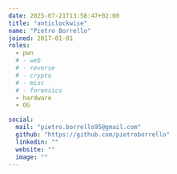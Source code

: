 ```yaml
---
date: 2025-07-21T13:58:47+02:00
title: "anticlockwise"
name: "Pietro Borrello"
joined: 2017-01-01
roles:
  - pwn
  # - web
  # - reverse
  # - crypto
  # - misc
  # - forensics
  - hardware
  - OG

social:
  mail: "pietro.borrello95@gmail.com"
  github: "https://github.com/pietroborrello"
  linkedin: ""
  website: ""
  image: ""
---
```

